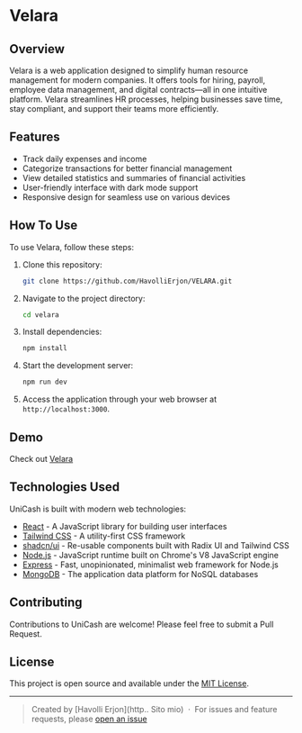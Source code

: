 # Velara

## Overview

Velara is a web application designed to simplify human resource management for modern companies. It offers tools for hiring, payroll, employee data management, and digital contracts—all in one intuitive platform. Velara streamlines HR processes, helping businesses save time, stay compliant, and support their teams more efficiently.

## Features

- Track daily expenses and income
- Categorize transactions for better financial management
- View detailed statistics and summaries of financial activities
- User-friendly interface with dark mode support
- Responsive design for seamless use on various devices

## How To Use

To use Velara, follow these steps:

1. Clone this repository:

    ```bash
    git clone https://github.com/HavolliErjon/VELARA.git
    ```

2. Navigate to the project directory:

    ```bash
    cd velara
    ```

3. Install dependencies:

    ```bash
    npm install
    ```

4. Start the development server:

    ```bash
    npm run dev
    ```

5. Access the application through your web browser at `http://localhost:3000`.

## Demo

Check out [Velara](https://velara-rhqt.vercel.app/)

## Technologies Used

UniCash is built with modern web technologies:

- [React](https://reactjs.org/) - A JavaScript library for building user interfaces
- [Tailwind CSS](https://tailwindcss.com/) - A utility-first CSS framework
- [shadcn/ui](https://ui.shadcn.com/) - Re-usable components built with Radix UI and Tailwind CSS
- [Node.js](https://nodejs.org/) - JavaScript runtime built on Chrome's V8 JavaScript engine
- [Express](https://expressjs.com/) - Fast, unopinionated, minimalist web framework for Node.js
- [MongoDB](https://www.mongodb.com/) - The application data platform for NoSQL databases

## Contributing

Contributions to UniCash are welcome! Please feel free to submit a Pull Request.

## License

This project is open source and available under the [MIT License](LICENSE).

---

> Created by [Havolli Erjon](http.. Sito mio) &nbsp;&middot;&nbsp;
> For issues and feature requests, please [open an issue](https://github.com/francescovitale-dev/unicash/issues)
